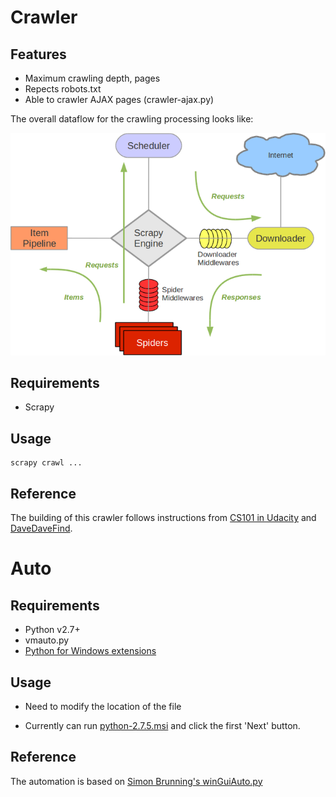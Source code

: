 Crawler
================

## Features
- Maximum crawling depth, pages
- Repects robots.txt
- Able to crawler AJAX pages (crawler-ajax.py)

The overall dataflow for the crawling processing looks like:

![Alt text](architecture-scrapy.png "Architecture")

## Requirements
- Scrapy

## Usage

```
scrapy crawl ...
```

## Reference

The building of this crawler follows instructions from [CS101 in Udacity](https://www.udacity.com/course/viewer#!/c-cs101) and [DaveDaveFind](http://davedavefind.appspot.com/).

Auto
================

## Requirements
- Python v2.7+
- vmauto.py
- [Python for Windows extensions](http://sourceforge.net/projects/pywin32/)

## Usage

- Need to modify the location of the file

- Currently can run [python-2.7.5.msi](http://python.org/ftp/python/2.7.5/python-2.7.5.msi) and click the first 'Next' button.

## Reference

The automation is based on [Simon Brunning's winGuiAuto.py](http://www.brunningonline.net/simon/blog/archives/winGuiAuto.py.html)

